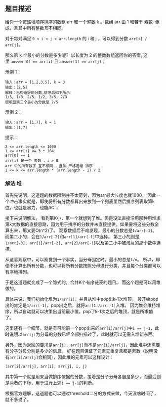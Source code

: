## 题目描述
给你一个按递增顺序排序的数组 arr 和一个整数 k 。数组 arr 由 1 和若干 素数  组成，且其中所有整数互不相同。

对于每对满足 `0 < i < j < arr.length` 的 i 和 j ，可以得到分数 `arr[i] / arr[j]`。

那么第 k 个最小的分数是多少呢?  以长度为 2 的整数数组返回你的答案, 这里 `answer[0] == arr[i]` 且 `answer[1] == arr[j]` 。

示例 1：
```
输入：arr = [1,2,3,5], k = 3
输出：[2,5]
解释：已构造好的分数,排序后如下所示: 
1/5, 1/3, 2/5, 1/2, 3/5, 2/3
很明显第三个最小的分数是 2/5
```
示例 2：
```
输入：arr = [1,7], k = 1
输出：[1,7]
```

提示：
```
2 <= arr.length <= 1000
1 <= arr[i] <= 3 * 104
arr[0] == 1
arr[i] 是一个 素数 ，i > 0
arr 中的所有数字 互不相同 ，且按 严格递增 排序
1 <= k <= arr.length * (arr.length - 1) / 2
```

### 解法 堆
首先先说明，这道题的数据限制并不太苛刻，因为arr最大长度也就1000。
因此一个冲击事实就是，即使将所有分数都算出来放到一个列表里然后排序列表取第k位，也就是暴力，也能AC…

接下来说明解法。
看到第K小，第一个就想到了堆。但是没法直接沿用那种用堆求第k大数据的直接思路，因为用于排序的分数并未直接提供。如果要将这些分数全算出来，那又要O(n^2)了。
观察数据后不难发现，最小的分数总是`1/arr[-1]`。而第二小的，会在`1/arr[-2]`和`arr[1]/arr[-1]`中选择。
第三小的则是`1/arr[-3], arr[1]/arr[-2], arr[2]/arr[-1]`以及第二小中被淘汰的那个数中选择。

从这番观察中，可以察觉到一个事实，当分母固定时，最小的总是`1/n`。
所以，即便不计算出所有分数，也可以将所有分数按照分母进行分类，并且每个分类都可以有序地排列。

于是这道题就变成了一个隐式的，合并K个有序链表的题目。
而这个题是可以用堆做的。

具体来说，我们初始化堆为`1/arr[i]`。并且从堆中pop出k-1次堆顶。
最开始pop出的肯定是`1/arr[-1]`，pop出之后，就将`arr[1]/arr[-1]`入堆。
因为堆会维持堆序，所以自动就可以决策出当前最小值。pop了k-1次之后的堆顶，就是所求值了。

这里还有一个细节，就是有可能前一个pop出来的`arr[i]/arr[j]`中`i == j-1`，此时说明以`arr[j]`为分母的分数已经全部扫描过了，此时就可以无需入堆新东西。

另外，因为返回的要求是`arr[i], arr[j]`而不是`arr[i]/arr[j]`，因此堆中还需要有分子分母分别是多少的信息。
好在题目保证了元素无重复且都是素数（说明没有`arr[i]/arr[j]`会相同），因此堆的元素可以这样设计：
```python
(arr[i]/arr[j], arr[i], arr[j], i, j)
```
其中第一个就是用来当做排序依据的分数，接着是分子分母各自是多少，而最后则是两者的下标，用于进行上述`i == j-1`的判断。

根据官方题解，这道题也可以通过threshold二分的方式来做，今天没啥时间了，就不多说了。